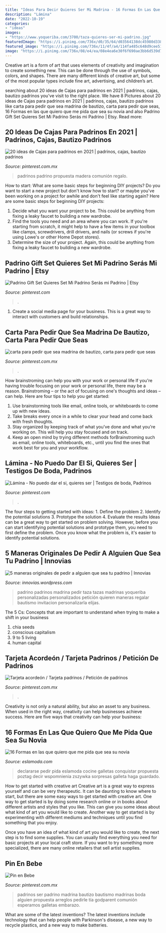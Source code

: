 ```yaml
---
title: "Ideas Para Decir Quieres Ser Mi Madrina - 16 Formas En Las Que Quiero Que Me Pida Que Sea Su Novia"
description: "Lámina"
date: "2022-10-19"
categories:
- "ideas"
images:
- "https://www.yoqueriba.com/3700/taza-quieres-ser-mi-padrino.jpg"
featuredImage: "https://i.pinimg.com/736x/d0/35/64/d03564138dc45980d338884c710418a0.jpg"
featured_image: "https://i.pinimg.com/736x/11/4f/a4/114fa485c648d9cee511d4a5705e5ddb.jpg"
image: "https://i.pinimg.com/736x/08/e4/ea/08e4ea6e30f6f690ae3bb6d539d71101.jpg"
---
```



Creative art is a form of art that uses elements of creativity and imagination to create something new. This can be done through the use of symbols, colors, and shapes. There are many different kinds of creative art, but some of the most popular types include fine art, advertising, and children’s art.

	

		
searching about 20 ideas de Cajas para padrinos en 2021 | padrinos, cajas, bautizo padrinos you've visit to the right place. We have 8 Pictures about 20 ideas de Cajas para padrinos en 2021 | padrinos, cajas, bautizo padrinos like carta para pedir que sea madrina de bautizo, carta para pedir que seas, 16 Formas en las que quiero que me pida que sea su novia and also Padrino Gift Set Quieres Set Mi Padrino Serás mi Padrino | Etsy. Read more:
		
    
## 20 Ideas De Cajas Para Padrinos En 2021 | Padrinos, Cajas, Bautizo Padrinos

<img loading=lazy src="https://i.pinimg.com/474x/35/b4/ad/35b4ad3656daf093633f8123537ea4fb.jpg" onerror="this.onerror=null;this.src='https://tse3.mm.bing.net/th?id=OIP.lsrUa1sqrLSrpBB4bVxmiwAAAA&amp;pid=15.1';" alt="20 ideas de Cajas para padrinos en 2021 | padrinos, cajas, bautizo padrinos">

_Source: pinterest.com.mx_

>padrinos padrino propuesta madera comunión regalo. 

	

How to start: What are some basic steps for beginning DIY projects?
Do you want to start a new project but don't know how to start? or maybe you've been working on a project for awhile and don't feel like starting again? Here are some basic steps for beginning DIY projects:
1. Decide what you want your project to be. This could be anything from fixing a leaky faucet to building a new wardrobe. 
2. Find the tools you need and an area where you can work. If you're starting from scratch, it might help to have a few items in your toolbox like clamps, screwdrivers, drill drivers, and nails (or screws if you're using Lowe's or other Home Depot stores). 
3. Determine the size of your project. Again, this could be anything from fixing a leaky faucet to building a new wardrobe. 

    
## Padrino Gift Set Quieres Set Mi Padrino Serás Mi Padrino | Etsy

<img loading=lazy src="https://i.pinimg.com/736x/7c/3d/4b/7c3d4ba4d0123ace247b29b19c04db3b.jpg" onerror="this.onerror=null;this.src='https://tse2.mm.bing.net/th?id=OIP.1mOFhjW6wTcjh9wVOaZOsQHaHa&amp;pid=15.1';" alt="Padrino Gift Set Quieres Set Mi Padrino Serás mi Padrino | Etsy">

_Source: pinterest.com_

>. 

	

1. Create a social media page for your business. This is a great way to interact with customers and build relationships.

    
## Carta Para Pedir Que Sea Madrina De Bautizo, Carta Para Pedir Que Seas

<img loading=lazy src="https://i.pinimg.com/736x/d0/35/64/d03564138dc45980d338884c710418a0.jpg" onerror="this.onerror=null;this.src='https://tse4.mm.bing.net/th?id=OIP.OeILPJQ1-pGdrOFRzXzYmwHaJ3&amp;pid=15.1';" alt="carta para pedir que sea madrina de bautizo, carta para pedir que seas">

_Source: pinterest.com.mx_

>. 

	

How brainstroming can help you with your work or personal life
If you're having trouble focusing on your work or personal life, there may be a reason. Brainstroming – or the act of focusing on one's thoughts and ideas – can help. Here are four tips to help you get started: 
1. Use brainstorming tools like email, online tools, or whiteboards to come up with new ideas. 
2. Take breaks every once in a while to clear your head and come back with fresh thoughts. 
3. Stay organized by keeping track of what you've done and what you're working on. This will help you stay focused and on track. 
4. Keep an open mind by trying different methods forBrainstroming such as email, online tools, whiteboards, etc., until you find the ones that work best for you and your workflow.

    
## Lámina - No Puedo Dar El Si, Quieres Ser | Testigos De Boda, Padrinos

<img loading=lazy src="https://i.pinimg.com/736x/11/4f/a4/114fa485c648d9cee511d4a5705e5ddb.jpg" onerror="this.onerror=null;this.src='https://tse3.mm.bing.net/th?id=OIP.xisifde2KND-Rya-1IQ4DAHaHa&amp;pid=15.1';" alt="Lámina - No puedo dar el si, quieres ser | Testigos de boda, Padrinos">

_Source: pinterest.com_

>. 

	

The four steps to getting started with ideas: 1. Define the problem 2. Identify the potential solutions 3. Prototype the solution 4. Evaluate the results
Ideas can be a great way to get started on problem solving. However, before you can start identifying potential solutions and prototype them, you need to first define the problem. Once you know what the problem is, it's easier to identify potential solutions.

    
## 5 Maneras Originales De Pedir A Alguien Que Sea Tu Padrino | Innovias

<img loading=lazy src="https://www.yoqueriba.com/3700/taza-quieres-ser-mi-padrino.jpg" onerror="this.onerror=null;this.src='https://tse2.mm.bing.net/th?id=OIP.x9MGb-qgA6wdat_nEF1otwHaHa&amp;pid=15.1';" alt="5 maneras originales de pedir a alguien que sea tu padrino | Innovias">

_Source: innovias.wordpress.com_

>padrino padrinos madrina pedir taza tazas madrinas yoqueriba personalizadas personalizados petición quieren maneras regalar bautismo invitacion personalizarla elijas. 

	

The 5 Cs: Concepts that are important to understand when trying to make a shift in your business
1. chia seeds
2. conscious capitalism
3. 9 to 5 living
4. human capital

    
## Tarjeta Acordeón / Tarjeta Padrinos / Petición De Padrinos

<img loading=lazy src="https://i.pinimg.com/736x/08/e4/ea/08e4ea6e30f6f690ae3bb6d539d71101.jpg" onerror="this.onerror=null;this.src='https://tse1.mm.bing.net/th?id=OIP.JP4xZKITTNM-ExgrZlGXYAHaJ3&amp;pid=15.1';" alt="Tarjeta acordeón / Tarjeta padrinos / Petición de padrinos">

_Source: pinterest.com.mx_

>. 

	

Creativity is not only a natural ability, but also an asset to any business. When used in the right way, creativity can help businesses achieve success. Here are five ways that creativity can help your business: 

    
## 16 Formas En Las Que Quiero Que Me Pida Que Sea Su Novia

<img loading=lazy src="http://eslamoda.com/wp-content/uploads/sites/2/2015/10/mi-novia.jpg" onerror="this.onerror=null;this.src='https://tse1.mm.bing.net/th?id=OIP.bxTLMKOd7Dx_s1W6FMjR0QHaJ4&amp;pid=15.1';" alt="16 Formas en las que quiero que me pida que sea su novia">

_Source: eslamoda.com_

>declararse pedir pida eslamoda cocine galletas conquistar propuesta poztag decir wspomnienia zszywka sorpresas galleta haga guardado. 

	

How to get started with creative art
Creative art is a great way to express yourself and can be very therapeutic. It can be daunting to know where to start, but there are some easy ways to get started with creative art.
One way to get started is by doing some research online or in books about different artists and styles that you like. This can give you some ideas about what kind of art you would like to create. Another way to get started is by experimenting with different mediums and techniques until you find something that you enjoy.

Once you have an idea of what kind of art you would like to create, the next step is to find some supplies. You can usually find everything you need for basic projects at your local craft store. If you want to try something more specialized, there are many online retailers that sell artist supplies.

    
## Pin En Bebe

<img loading=lazy src="https://i.pinimg.com/736x/35/c2/8d/35c28dadb637831e535e9041909ae187.jpg" onerror="this.onerror=null;this.src='https://tse3.mm.bing.net/th?id=OIP.3ScQyddwGPD-MWGXzqdqZAHaJ3&amp;pid=15.1';" alt="Pin en Bebe">

_Source: pinterest.com.mx_

>padrinos ser padrino madrina bautizo bautismo madrinas boda alguien propuesta arreglos pedirle tía godparent comunión esperamos galletas embarazo. 

	

What are some of the latest inventions?
The latest inventions include technology that can help people with Parkinson's disease, a new way to recycle plastics, and a new way to make batteries.


